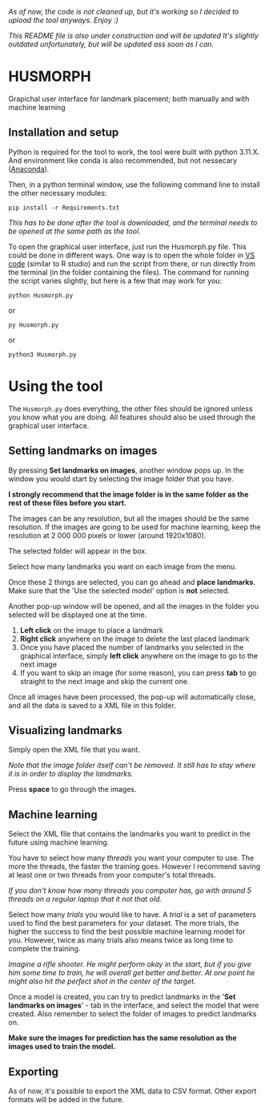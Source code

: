 *As of now, the code is not cleaned up, but it's working so I decided to upload the tool anyways. Enjoy :)*

*This README file is also under construction and will be updated It's slightly outdated unfortunately, but will be updated ass soon as I can.*

# HUSMORPH

Grapichal user interface for landmark placement; both manually and with machine learning

## Installation and setup

Python is required for the tool to work, the tool were built with python 3.11.X. And environment like conda is also recommended, but not nessecary ([Anaconda](https://www.anaconda.com/download/success)).

Then, in a python terminal window, use the following command line to install the other necessary modules:

    pip install -r Requirements.txt

*This has to be done after the tool is downloaded, and the terminal needs to be opened at the same path as the tool.*

To open the graphical user interface, just run the Husmorph.py file. This could be done in different ways. One way is to open the whole folder in [VS code](https://code.visualstudio.com) (similar to R studio) and run the script from there, or run directly from the terminal (in the folder containing the files). The command for running the script varies slightly, but here is a few that may work for you:

    python Husmorph.py

or

    py Husmorph.py

or

    python3 Husmorph.py



# Using the tool

The `Husmorph.py` does everything, the other files should be ignored unless you know what you are doing. All features should also be used through the graphical user interface.

## Setting landmarks on images

By pressing **Set landmarks on images**, another window pops up. In the window you would start by selecting the image folder that you have.

**I strongly recommend that the image folder is in the same folder as the rest of these files before you start.**

The images can be any resolution, but all the images should be the same resolution. If the images are going to be used for machine learning, keep the resolution at 2 000 000 pixels or lower (around 1920x1080).

The selected folder will appear in the box.

Select how many landmarks you want on each image from the menu.

Once these 2 things are selected, you can go ahead and **place landmarks**. Make sure that the 'Use the selected model' option is **not** selected.

Another pop-up window will be opened, and all the images in the folder you selected will be displayed one at the time.

1. **Left click** on the image to place a landmark
2. **Right click** anywhere on the image to delete the last placed landmark
3. Once you have placed the number of landmarks you selected in the graphical interface, simply **left click** anywhere on the image to go to the next image
4. If you want to skip an image (for some reason), you can press **tab** to go straight to the next image and skip the current one.

Once all images have been processed, the pop-up will automatically close, and all the data is saved to a XML file in this folder.


## Visualizing landmarks

Simply open the XML file that you want.

*Note that the image folder itself can't be removed. It still has to stay where it is in order to display the landmarks.*

Press **space** to go through the images.

## Machine learning

Select the XML file that contains the landmarks you want to predict in the future using machine learning.

You have to select how many *threads* you want your computer to use. The more the threads, the faster the training goes. However I recommend saving at least one or two threads from your computer's total threads.

*If you don't know how many threads you computer has, go with around 5 threads on a regular laptop that it not that old.*

Select how many *trials* you would like to have. A *trial* is a set of parameters used to find the best parameters for your dataset. The more trials, the higher the success to find the best possible machine learning model for you. However, twice as many trials also means twice as long time to complete the training.

*Imagine a rifle shooter. He might perform okay in the start, but if you give him some time to train, he will overall get better and better. At one point he might also hit the perfect shot in the center of the target.*

Once a model is created, you can try to predict landmarks in the '**Set landmarks on images**' - tab in the interface, and select the model that were created. Also remember to select the folder of images to predict landmarks on.

**Make sure the images for prediction has the same resolution as the images used to train the model.**

## Exporting

As of now, it's possible to export the XML data to CSV format. Other export formats will be added in the future.